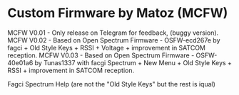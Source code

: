 # Custom Firmware by Matoz (MCFW)

MCFW V0.01 - Only release on Telegram for feedback, (buggy version). <br>
MCFW V0.02 - Based on Open Spectrum Firmware - OSFW-ecd267e by fagci + Old Style Keys + RSSI + Voltage + improvement in SATCOM reception. 
MCFW V0.03 - Based on Open Spectrum Firmware - OSFW-40e01a6 by Tunas1337 with facgi Spectrum + New Menu + Old Style Keys + RSSI + improvement in SATCOM reception. 

Fagci Spectrum Help (are not the "Old Style Keys" but the rest is iqual)
